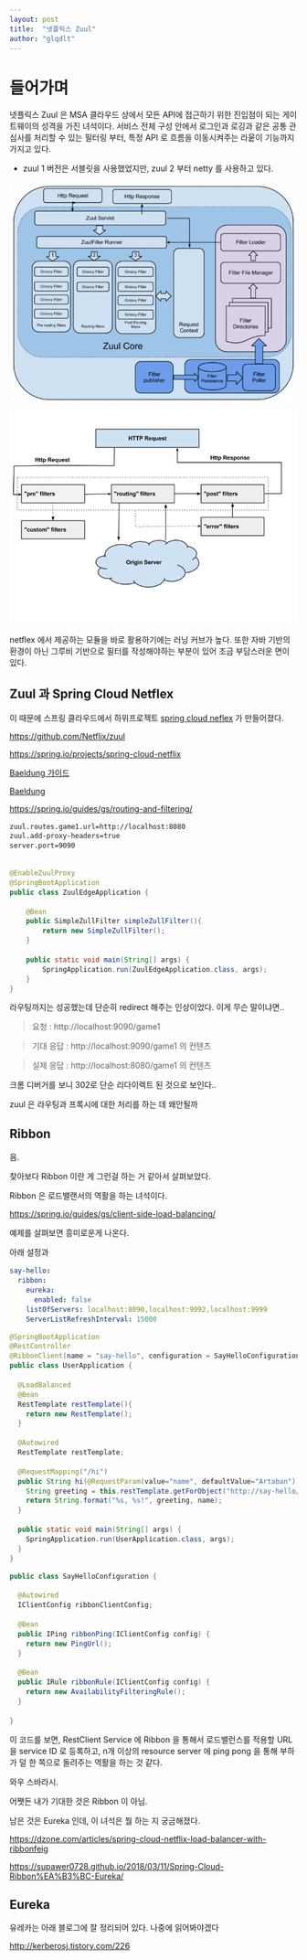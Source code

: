 ```yaml
---
layout: post
title:  "넷플릭스 Zuul"
author: "glqdlt"
---
```


# 들어가며

넷플릭스 Zuul 은 MSA 클라우드 상에서 모든 API에 접근하기 위한 진입점이 되는  게이트웨이의 성격을 가진 녀석이다. 서비스 전체 구성 안에서 로그인과 로깅과 같은 공통 관심사를 처리할 수 있는 필터링 부터, 특정 API 로 흐름을 이동시켜주는 라웉이 기능까지 가지고 있다.

- zuul 1 버전은 서블릿을 사용했었지만, zuul 2 부터 netty 를 사용하고 있다.


<img src="/images/tech/zuul.png"/>
<img src="/images/tech/zuul2.png"/>


netflex 에서 제공하는 모듈을 바로 활용하기에는 러닝 커브가 높다. 또한 자바 기반의 환경이 아닌 그루비 기반으로 필터를 작성해야하는 부분이 있어 조금 부담스러운 면이 있다.

## Zuul 과 Spring Cloud Netflex

이 때문에 스프링 클라우드에서 하위프로젝트 [spring cloud neflex](https://cloud.spring.io/spring-cloud-netflix/multi/multi__router_and_filter_zuul.html)
가 만들어졌다.

https://github.com/Netflix/zuul

https://spring.io/projects/spring-cloud-netflix

[Baeldung 가이드](https://www.baeldung.com/zuul-load-balancing)

[Baeldung ](https://www.baeldung.com/spring-rest-with-zuul-proxy)

https://spring.io/guides/gs/routing-and-filtering/


```xml
zuul.routes.game1.url=http://localhost:8080
zuul.add-proxy-headers=true
server.port=9090
```

```java

@EnableZuulProxy
@SpringBootApplication
public class ZuulEdgeApplication {

    @Bean
    public SimpleZullFilter simpleZullFilter(){
        return new SimpleZullFilter();
    }

    public static void main(String[] args) {
        SpringApplication.run(ZuulEdgeApplication.class, args);
    }
}

```

라우팅까지는 성공했는데 단순히 redirect 해주는 인상이었다.
이게 무슨 말이냐면..

> 요청 : http://localhost:9090/game1

> 기대 응답 : http://localhost:9090/game1 의 컨텐츠

> 실제 응답 : http://localhost:8080/game1 의 컨텐츠

크롬 디버거를 보니 302로 단순 리다이렉트 된 것으로 보인다..

zuul 은 라우팅과 프록시에 대한 처리를 하는 데 왜안될까


## Ribbon

음.

찾아보다 Ribbon 이란 게 그런걸 하는 거 같아서 살펴보았다.

Ribbon 은 로드밸랜서의 역활을 하는 녀석이다.



https://spring.io/guides/gs/client-side-load-balancing/

예제를 살펴보면 흥미로운게 나온다.

아래 설정과
```yml
say-hello:
  ribbon:
    eureka:
      enabled: false
    listOfServers: localhost:8090,localhost:9092,localhost:9999
    ServerListRefreshInterval: 15000
```

```java
@SpringBootApplication
@RestController
@RibbonClient(name = "say-hello", configuration = SayHelloConfiguration.class)
public class UserApplication {

  @LoadBalanced
  @Bean
  RestTemplate restTemplate(){
    return new RestTemplate();
  }

  @Autowired
  RestTemplate restTemplate;

  @RequestMapping("/hi")
  public String hi(@RequestParam(value="name", defaultValue="Artaban") String name) {
    String greeting = this.restTemplate.getForObject("http://say-hello/greeting", String.class);
    return String.format("%s, %s!", greeting, name);
  }

  public static void main(String[] args) {
    SpringApplication.run(UserApplication.class, args);
  }
}
```

```java
public class SayHelloConfiguration {

  @Autowired
  IClientConfig ribbonClientConfig;

  @Bean
  public IPing ribbonPing(IClientConfig config) {
    return new PingUrl();
  }

  @Bean
  public IRule ribbonRule(IClientConfig config) {
    return new AvailabilityFilteringRule();
  }

}
```

이 코드를 보면, RestClient Service 에 Ribbon 을 통해서 로드밸런스를 적용할 URL 을 service ID 로 등록하고, n개 이상의 resource server 에 ping pong 을 통해 부하가 덜 한 쪽으로 돌려주는 역활을 하는 것 같다.

와우 스바라시.

어쨋든 내가 기대한 것은 Ribbon 이 아님.

남은 것은 Eureka 인데, 이 녀석은 뭘 하는 지 궁금해졌다.


https://dzone.com/articles/spring-cloud-netflix-load-balancer-with-ribbonfeig

https://supawer0728.github.io/2018/03/11/Spring-Cloud-Ribbon%EA%B3%BC-Eureka/

## Eureka


유레카는 아래 블로그에 잘 정리되어 있다. 나중에 읽어봐야겠다

http://kerberosj.tistory.com/226
